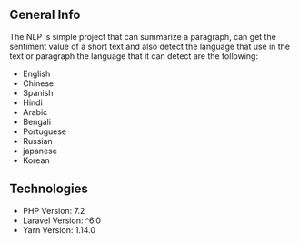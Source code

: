 ## General Info
The NLP is simple project that can summarize a paragraph, can get the sentiment value of a short text and also detect the language that use in the text or paragraph the language that it can detect are the following:
* English 
* Chinese 
* Spanish 
* Hindi 
* Arabic
* Bengali
* Portuguese
* Russian
* japanese
* Korean 

## Technologies
* PHP Version: 7.2
* Laravel Version: ^6.0
* Yarn Version: 1.14.0
